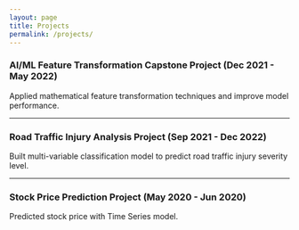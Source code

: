 ```yaml
---
layout: page
title: Projects
permalink: /projects/
---
```


### **AI/ML Feature Transformation Capstone Project (Dec 2021 - May 2022)**
Applied mathematical feature transformation techniques and improve model performance.  
***

### **Road Traffic Injury Analysis Project (Sep 2021 - Dec 2022)**
Built multi-variable classification model to predict road traffic injury severity level.  
***

### **Stock Price Prediction Project (May 2020 - Jun 2020)**
Predicted stock price with Time Series model.


[jekyll-organization]: https://github.com/jekyll
